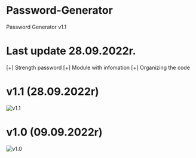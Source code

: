 # Password-Generator
 Password Generator v1.1
# Last update 28.09.2022r.
[+] Strength password
[+] Module with infomation
[+] Organizing the code

# v1.1 (28.09.2022r)
![v1.1](https://media.discordapp.net/attachments/883095553683107850/1024790542267207812/unknown.png)

# v1.0 (09.09.2022r)
![v1.0](https://media.discordapp.net/attachments/883095553683107850/1024790370233634856/unknown.png)
